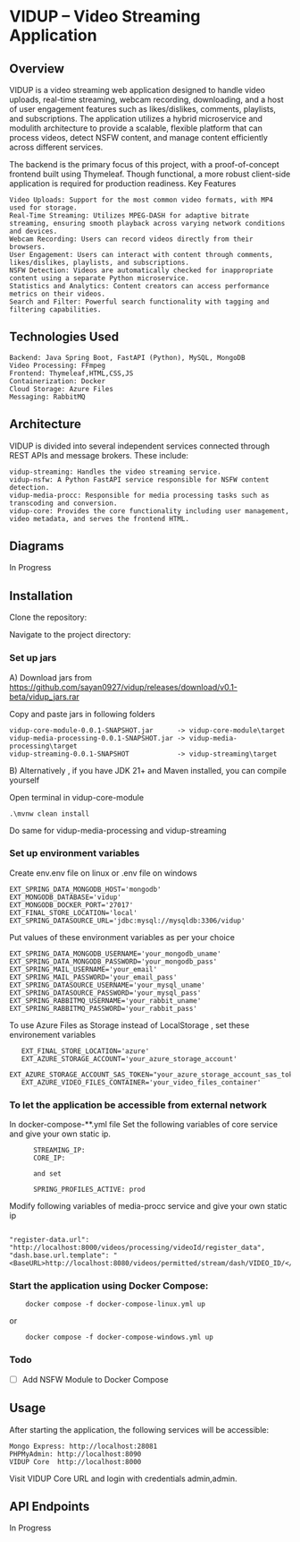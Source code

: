 # VIDUP – Video Streaming Application
## Overview

VIDUP is a video streaming web application designed to handle video uploads, real-time streaming, webcam recording, downloading, and a host of user engagement features such as likes/dislikes, comments, playlists, and subscriptions. The application utilizes a hybrid microservice and modulith architecture to provide a scalable, flexible platform that can process videos, detect NSFW content, and manage content efficiently across different services.

The backend is the primary focus of this project, with a proof-of-concept frontend built using Thymeleaf. Though functional, a more robust client-side application is required for production readiness.
Key Features

    Video Uploads: Support for the most common video formats, with MP4 used for storage.
    Real-Time Streaming: Utilizes MPEG-DASH for adaptive bitrate streaming, ensuring smooth playback across varying network conditions and devices.
    Webcam Recording: Users can record videos directly from their browsers.
    User Engagement: Users can interact with content through comments, likes/dislikes, playlists, and subscriptions.
    NSFW Detection: Videos are automatically checked for inappropriate content using a separate Python microservice.
    Statistics and Analytics: Content creators can access performance metrics on their videos.
    Search and Filter: Powerful search functionality with tagging and filtering capabilities.

## Technologies Used

    Backend: Java Spring Boot, FastAPI (Python), MySQL, MongoDB
    Video Processing: FFmpeg 
    Frontend: Thymeleaf,HTML,CSS,JS
    Containerization: Docker 
    Cloud Storage: Azure Files
    Messaging: RabbitMQ 
    

## Architecture

VIDUP is divided into several independent services connected through REST APIs and message brokers. These include:

    vidup-streaming: Handles the video streaming service.
    vidup-nsfw: A Python FastAPI service responsible for NSFW content detection.
    vidup-media-procc: Responsible for media processing tasks such as transcoding and conversion.
    vidup-core: Provides the core functionality including user management, video metadata, and serves the frontend HTML.

## Diagrams
In Progress
  
## Installation

Clone the repository:

Navigate to the project directory:

### Set up jars

A) Download jars from https://github.com/sayan0927/vidup/releases/download/v0.1-beta/vidup_jars.rar

Copy and paste jars in following folders

```
vidup-core-module-0.0.1-SNAPSHOT.jar      -> vidup-core-module\target 
vidup-media-processing-0.0.1-SNAPSHOT.jar -> vidup-media-processing\target 
vidup-streaming-0.0.1-SNAPSHOT            -> vidup-streaming\target 
```
B) Alternatively , if you have JDK 21+ and Maven installed, you can compile yourself

Open terminal in vidup-core-module
```
.\mvnw clean install
```
Do same for vidup-media-processing and vidup-streaming

### Set up environment variables 
Create env.env file on linux or .env file on windows 


```
EXT_SPRING_DATA_MONGODB_HOST='mongodb'
EXT_MONGODB_DATABASE='vidup'
EXT_MONGODB_DOCKER_PORT='27017'
EXT_FINAL_STORE_LOCATION='local'
EXT_SPRING_DATASOURCE_URL='jdbc:mysql://mysqldb:3306/vidup'
```
Put values of these environment variables as per your choice
```
EXT_SPRING_DATA_MONGODB_USERNAME='your_mongodb_uname'
EXT_SPRING_DATA_MONGODB_PASSWORD='your_mongodb_pass'
EXT_SPRING_MAIL_USERNAME='your_email'
EXT_SPRING_MAIL_PASSWORD='your_email_pass'
EXT_SPRING_DATASOURCE_USERNAME='your_mysql_uname'
EXT_SPRING_DATASOURCE_PASSWORD='your_mysql_pass'
EXT_SPRING_RABBITMQ_USERNAME='your_rabbit_uname'
EXT_SPRING_RABBITMQ_PASSWORD='your_rabbit_pass'
```


To use Azure Files as Storage instead of LocalStorage , set these environement variables 
 ```
    EXT_FINAL_STORE_LOCATION='azure'
    EXT_AZURE_STORAGE_ACCOUNT='your_azure_storage_account'
    EXT_AZURE_STORAGE_ACCOUNT_SAS_TOKEN="your_azure_storage_account_sas_token"
    EXT_AZURE_VIDEO_FILES_CONTAINER='your_video_files_container'
 ```


### To let the application be accessible from external network

In docker-compose-**.yml file
Set the following variables of core service and give your own static ip.

```
      STREAMING_IP: 
      CORE_IP: 

      and set 

      SPRING_PROFILES_ACTIVE: prod
```
Modify following variables of media-procc service and give your own static ip

```

"register-data.url": "http://localhost:8000/videos/processing/videoId/register_data",
"dash.base.url.template": "<BaseURL>http://localhost:8080/videos/permitted/stream/dash/VIDEO_ID/</BaseURL>",

```




### Start the application using Docker Compose:

```
    docker compose -f docker-compose-linux.yml up
```
or
```
    docker compose -f docker-compose-windows.yml up
```

### Todo
- [ ] Add NSFW Module to Docker Compose 



## Usage

After starting the application, the following services will be accessible:

    Mongo Express: http://localhost:28081
    PHPMyAdmin: http://localhost:8090
    VIDUP Core  http://localhost:8000

   Visit VIDUP Core URL and login with credentials admin,admin.

## API Endpoints
 In Progress

